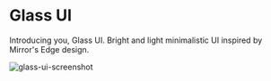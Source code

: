 # Glass UI

Introducing you, Glass UI. Bright and light minimalistic UI inspired by Mirror's Edge design.

![glass-ui-screenshot](https://user-images.githubusercontent.com/38076644/58371741-fbb4ef80-7f24-11e9-8899-838d98787858.PNG)
